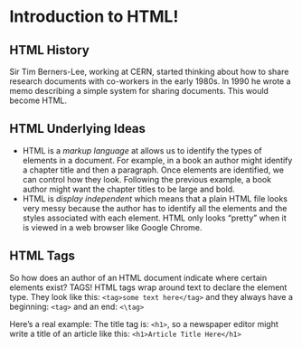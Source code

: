 # Introduction to HTML!

## HTML History

Sir Tim Berners-Lee, working at CERN, started thinking about how to share research documents with co-workers in the early 1980s. In 1990 he wrote a memo describing a simple system for sharing documents. This would become HTML.

## HTML Underlying Ideas

- HTML is a *markup language* at allows us to identify the types of elements in a document. For example, in a book an author might identify a chapter title and then a paragraph. Once elements are identified, we can control how they look. Following the previous example, a book author might want the chapter titles to be large and bold.
- HTML is *display independent* which means that a plain HTML file looks very messy because the author has to identify all the elements and the styles associated with each element. HTML only looks “pretty” when it is viewed in a web browser like Google Chrome.

## HTML Tags
So how does an author of an HTML document indicate where certain elements exist? TAGS! HTML tags wrap around text to declare the element type. They look like this: `<tag>some text here</tag>` and they always have a beginning: `<tag>` and an end: `<\tag>`

Here’s a real example:
The title tag is: `<h1>`, so a newspaper editor might write a title of an article like this: `<h1>Article Title Here</h1>`

